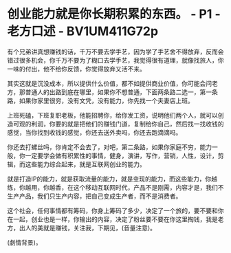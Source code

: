# 创业能力就是你长期积累的东西。 - P1 - 老方口述 - BV1UM411G72p

有个兄弟讲真想赚钱的话，千万不要去学手艺，因为学了手艺舍不得放弃，反而会错过很多机会，你千万不要为了糊口去学手艺，我觉得很有道理，就像找旅人，你一味的付出，他不给你反馈，你觉得放弃又活不来。

其实这就是沉没成本，所以提供什么价值，都不如提供商业价值，你可能会问老方，那普通人的出路到底在哪里，如果你不想普通，下面两条路二选一，第一条路，如果你家里很穷，没有文凭，没有能力，你先找一个夫妻店上班。

上班死磕，下班复职老板，他能招聘你，给你发工资，说明他们两个人，就可以创造可观的利润，你要的就是把他们的赚钱门道，复制给你自己，然后找一找收钱的感觉，当你找到收钱的感觉，你还去送外卖吗，你还去跑滴滴吗。

你还去打螺丝吗，你肯定不会去了，对吧，第二条路，如果你家庭不穷，能力一般，你一定要学会做有积累性的事情，健身，演讲，写作，营销，人性，设计，剪辑，而这些能力综合起来，就是互联网创业的能力。

就是打造IP的能力，就是获取流量的能力，就是变现的能力，而这些能力，你越练，你越用，你越香，在这个移动互联网时代，产品不是刚需，内容才是，我们不生产产品，我们只生产内容，把自己变成生产者，而不是消费者。

这个社会，任何事情都有筹码，你身上筹码了多少，决定了一个旅的，要不要和你在一起，创业也是一样，你输出的内容，决定了粉丝要不要在你这里掏钱，我是老方，出人的美就是赚钱，关注我，下期见，(音量注意)。

(劇情背景)。